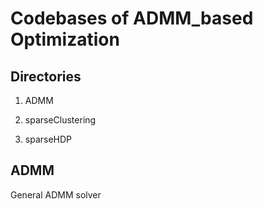Codebases of ADMM\_based Optimization
===============



Directories
----------

1. ADMM

2. sparseClustering

3. sparseHDP




ADMM
--------------
General ADMM solver

